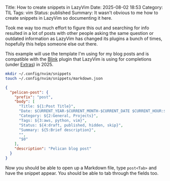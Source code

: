 Title: How to create snippets in LazyVim
Date: 2025-08-02 18:53
Category: TIL
Tags: vim
Status: published
Summary: It wasn't obvious to me how to create snippets in LazyVim so documenting it here.

Took me way too much effort to figure this out and searching for info resulted in a lot of posts with  other people asking the same question or outdated information as LazyVim has changed its plugins a bunch of times, hopefully this helps someone else out there.

This example will use the template I'm using for my blog posts and is compatible with the [Blink](https://github.com/saghen/blink.cmp) plugin that LazyVim is using for completions (under [Extras](https://www.lazyvim.org/extras/coding/blink)) in 2025.

```bash
mkdir ~/.config/nvim/snippets
touch ~/.config/nvim/snippets/markdown.json
```

```json
{
  "pelican-post": {
    "prefix": "post",
    "body": [
      "Title: ${1:Post Title}",
      "Date: $CURRENT_YEAR-$CURRENT_MONTH-$CURRENT_DATE $CURRENT_HOUR:$CURRENT_MINUTE",
      "Category: ${2:General, Projects}",
      "Tags: ${3:aws, python, vim}",
      "Status: ${4:draft, published, hidden, skip}",
      "Summary: ${5:Brief description}",
      "",
      "$0"
    ],
    "description": "Pelican blog post"
  }
}
```

Now you should be able to open up a Markdown file, type `post<Tab>` and have the snippet appear. You should be able to tab through the fields too.
